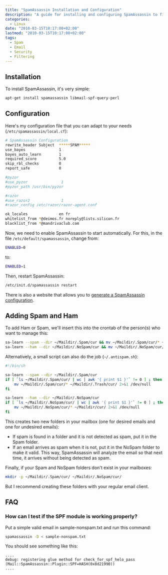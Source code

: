 ```yaml
---
title: "SpamAssassin Installation and Configuration"
description: "A guide for installing and configuring SpamAssassin to filter spam emails, including adding Spam and Ham messages for training the system."
categories: 
  - Linux
date: "2010-03-15T10:17:00+02:00"
lastmod: "2010-03-15T10:17:00+02:00"
tags:
  - Spam
  - Email
  - Security
  - Filtering
---
```


## Installation

To install SpamAssassin, it's very simple:

```bash
apt-get install spamassassin libmail-spf-query-perl
```

## Configuration

Here's my configuration file that you can adapt to your needs (`/etc/spamassassin/local.cf`):

```bash
# SpamAssassin Configuration
rewrite_header Subject  *****SPAM*****
use_bayes               1
bayes_auto_learn        1
required_score          5.0
skip_rbl_checks         0
report_safe             0

#pyzor
#use_pyzor               1
#pyzor_path /usr/bin/pyzor

#razor
#use_razor2              1
#razor_config /etc/razor/razor-agent.conf

ok_locales              en fr
whitelist_from *@deimos.fr noreply@lists.silicon.fr
blacklist_from *@mandrivaclub.com
```

Now, we need to enable SpamAssassin to start automatically. For this, in the file `/etc/default/spamassassin`, change from:

```bash
ENABLED=0
```

to:

```bash
ENABLED=1
```

Then, restart SpamAssassin:

```bash
/etc/init.d/spamassassin restart
```

There is also a website that allows you to [generate a SpamAssassin configuration](https://www.yrex.com/spam/spamconfig.php).

## Adding Spam and Ham

To add Ham or Spam, we'll insert this into the crontab of the person(s) who want to manage this:

```bash
sa-learn --spam --dir ~/Maildir/.Spam/cur && mv ~/Maildir/.Spam/cur/* ~/Maildir/.Trash/cur/
sa-learn --ham --dir ~/Maildir/.NoSpam/cur && mv ~/Maildir/.NoSpam/cur/* ~/Maildir/cur/
```

Alternatively, a small script can also do the job (`~/.antispam.sh`):

```bash
#!/bin/sh

sa-learn --spam --dir ~/Maildir/.Spam/cur
if [ `ls ~/Maildir/.Spam/cur/ | wc | awk '{ print $1 }'` != 0 ] ; then
	mv ~/Maildir/.Spam/cur/* ~/Maildir/.Trash/cur/ 2>&1 /dev/null
fi

sa-learn --ham --dir ~/Maildir/.NoSpam/cur
if [ `ls ~/Maildir/.NoSpam/cur/ | wc | awk '{ print $1 }'` != 0 ] ; then
	mv ~/Maildir/.NoSpam/cur/* ~/Maildir/cur/ 2>&1 /dev/null
fi
```

This creates two new folders in your mailbox (one for desired emails and one for undesired emails):

- If spam is found in a folder and it is not detected as spam, put it in the Spam folder.
- If an email arrives as spam when it is not, put it in the NoSpam folder to make it valid. This way, SpamAssassin will analyze the email so that next time, it arrives without being detected as spam.

Finally, if your Spam and NoSpam folders don't exist in your mailboxes:

```bash
mkdir -p ~/Maildir/.Spam/cur/ ~/Maildir/.NoSpam/cur/
```

But I recommend creating these folders with your regular email client.

## FAQ

### How can I test if the SPF module is working properly?

Put a simple valid email in sample-nonspam.txt and run this command:

```bash
spamassassin -D < sample-nonspam.txt
```

You should see something like this:

```
....
debug: registering glue method for check_for_spf_helo_pass
(Mail::SpamAssassin::Plugin::SPF=HASH(0x8d21990))
....
```
